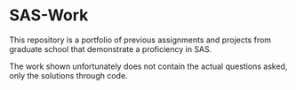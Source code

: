 # SAS-Work

This repository is a portfolio of previous assignments and projects from graduate school that demonstrate a proficiency in SAS.

The work shown unfortunately does not contain the actual questions asked, only the solutions through code. 
